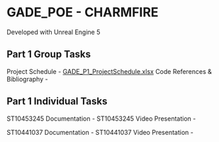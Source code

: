 # GADE_POE - CHARMFIRE
Developed with Unreal Engine 5

Part 1 Group Tasks
-------------------------------------------------------------------------------------------------------------------------------------------------
Project Schedule - [GADE_P1_ProjectSchedule.xlsx](https://github.com/user-attachments/files/22524242/GADE_P1_ProjectSchedule.xlsx)
Code References & Bibliography - 

Part 1 Individual Tasks
------------------------------------------------------------------------------------------------------------------------------------------------
ST10453245 Documentation - 
ST10453245 Video Presentation - 

ST10441037 Documentation - 
ST10441037 Video Presentation - 
